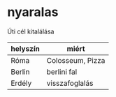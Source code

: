 # nyaralas
Úti cél kitalálása



| helyszín     | miért                   |
|--------------|-------------------------|
| Róma         | Colosseum, Pizza        |
| Berlin       | berlini fal             |
| Erdély       | visszafoglalás          |

